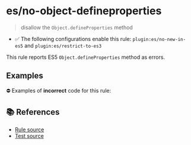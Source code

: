 # es/no-object-defineproperties
> disallow the `Object.defineProperties` method

- ✅ The following configurations enable this rule: `plugin:es/no-new-in-es5` and `plugin:es/restrict-to-es3`

This rule reports ES5 `Object.defineProperties` method as errors.

## Examples

⛔ Examples of **incorrect** code for this rule:

<eslint-playground type="bad" code="/*eslint es/no-object-defineproperties: error */
Object.defineProperties(obj, {})
" />

## 📚 References

- [Rule source](https://github.com/mysticatea/eslint-plugin-es/blob/v3.0.1/lib/rules/no-object-defineproperties.js)
- [Test source](https://github.com/mysticatea/eslint-plugin-es/blob/v3.0.1/tests/lib/rules/no-object-defineproperties.js)
